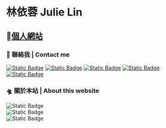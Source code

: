 # 林依蓉 Julie Lin

## 🔗[個人網站](https://yi-jung0430.github.io/Yi-Jung/home.html)
    
### 🚀 聯絡我 | Contact me

[![Static Badge](https://img.shields.io/badge/Linkedin-red?style=flat-square)](https://www.linkedin.com/in/%E4%BE%9D%E8%93%89-%E6%9E%97-6b2b97215/)
[![Static Badge](https://img.shields.io/badge/Cakeresume-red?style=flat-square)](https://www.cakeresume.com/me/yijunglin79013/)
[![Static Badge](https://img.shields.io/badge/Behance-red?style=flat-square)](https://www.behance.net/yijunglin79013/) 
[![Static Badge](https://img.shields.io/badge/Medium-red?style=flat-square)](https://medium.com/@yijunglin13079/)
[![Static Badge](https://img.shields.io/badge/Vocus方格子-red?style=flat-square)](https://vocus.cc/salon/YJ79013/)

### 🛸 關於本站 | About this website
![Static Badge](https://img.shields.io/badge/v5.3.1-blue?style=flat-square&label=bootatrap)  
![Static Badge](https://img.shields.io/badge/v1.11.3-blue?style=flat-square&label=bootstrap-icons)  
![Static Badge](https://img.shields.io/badge/4.0.0-blue?style=flat-square&label=badge-maker)
